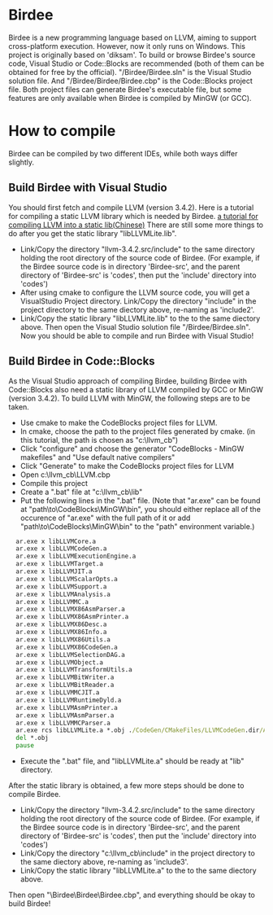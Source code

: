 # Birdee
Birdee is a new programming language based on LLVM, aiming to support cross-platform execution. However, now it only runs on Windows.  This project is originally based on 'diksam'.
To build or browse Birdee's source code, Visual Studio or Code::Blocks are recommended (both of them can be obtained for free by the official).
"/Birdee/Birdee.sln" is the Visual Studio solution file. And "/Birdee/Birdee/Birdee.cbp" is the Code::Blocks project file. Both project files can generate Birdee's executable file, but some features are only available when Birdee is compiled by MinGW (or GCC).

# How to compile
Birdee can be compiled by two different IDEs, while both ways differ slightly.

## Build Birdee with Visual Studio
You should first fetch and compile LLVM (version 3.4.2). Here is a tutorial for compiling a static LLVM library which is needed by Birdee. 
[a tutorial for compiling LLVM into a  static lib(Chinese)](http://blog.csdn.net/myjisgreat/article/details/46486723)
There are still some more things to do after you get the static library "libLLVMLite.lib".
 * Link/Copy the directory "llvm-3.4.2.src/include" to the same directory holding the root directory of the source code of Birdee. (For example, if the Birdee source code is in directory 'Birdee-src', and the parent directory of 'Birdee-src' is 'codes', then put the 'include' directory into 'codes')
 * After using cmake to configure the LLVM source code, you will get a VisualStudio Project directory. Link/Copy the directory "include" in the project directory to the same diectory above, re-naming as 'include2'.
 * Link/Copy the static library "libLLVMLite.lib" to the to the same diectory above.
Then open the Visual Studio solution file "/Birdee/Birdee.sln". Now you should be able to compile and run Birdee with Visual Studio!

## Build Birdee in Code::Blocks
As the Visual Studio approach of compiling Birdee, building Birdee with Code::Blocks also need a static library of LLVM compiled by GCC or MinGW (version 3.4.2).
To build LLVM with MinGW, the following steps are to be taken.
 * Use cmake to make the CodeBlocks project files for LLVM. 
 * In cmake, choose the path to the project files generated by cmake. (in this tutorial, the path is chosen as "c:\llvm_cb")
 * Click "configure" and choose the generator "CodeBlocks - MinGW makefiles" and "Use default native compilers"
 * Click "Generate" to make the CodeBlocks project files for LLVM
 * Open c:\llvm_cb\LLVM.cbp
 * Compile this project
 * Create a ".bat" file at "c:\llvm_cb\lib"
 * Put the following lines in the ".bat" file. (Note that "ar.exe" can be found at "path\to\CodeBlocks\MinGW\bin", you should either replace all of the occurence of "ar.exe" with the full path of it or add "path\to\CodeBlocks\MinGW\bin" to the "path" environment variable.)
 ```bat
   ar.exe x libLLVMCore.a
   ar.exe x libLLVMCodeGen.a
   ar.exe x libLLVMExecutionEngine.a
   ar.exe x libLLVMTarget.a
   ar.exe x libLLVMJIT.a
   ar.exe x libLLVMScalarOpts.a
   ar.exe x libLLVMSupport.a
   ar.exe x libLLVMAnalysis.a
   ar.exe x libLLVMMC.a
   ar.exe x libLLVMX86AsmParser.a
   ar.exe x libLLVMX86AsmPrinter.a
   ar.exe x libLLVMX86Desc.a
   ar.exe x libLLVMX86Info.a
   ar.exe x libLLVMX86Utils.a
   ar.exe x libLLVMX86CodeGen.a
   ar.exe x libLLVMSelectionDAG.a
   ar.exe x libLLVMObject.a
   ar.exe x libLLVMTransformUtils.a
   ar.exe x libLLVMBitWriter.a 
   ar.exe x libLLVMBitReader.a
   ar.exe x libLLVMMCJIT.a
   ar.exe x libLLVMRuntimeDyld.a
   ar.exe x libLLVMAsmPrinter.a
   ar.exe x libLLVMAsmParser.a
   ar.exe x libLLVMMCParser.a
   ar.exe rcs libLLVMLite.a *.obj ./CodeGen/CMakeFiles/LLVMCodeGen.dir/Analysis.cpp.obj
   del *.obj
   pause
```
 * Execute the ".bat" file, and "libLLVMLite.a" should be ready at "lib" directory.

After the static library is obtained, a few more steps should be done to compile Birdee.
 * Link/Copy the directory "llvm-3.4.2.src/include" to the same directory holding the root directory of the source code of Birdee. (For example, if the Birdee source code is in directory 'Birdee-src', and the parent directory of 'Birdee-src' is 'codes', then put the 'include' directory into 'codes')
 * Link/Copy the directory "c:\llvm_cb\include" in the project directory to the same diectory above, re-naming as 'include3'.
 * Link/Copy the static library "libLLVMLite.a" to the to the same diectory above.

Then open "\Birdee\Birdee\Birdee.cbp", and everything should be okay to build Birdee!